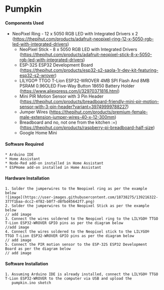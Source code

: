 # Pumpkin


#### Components Used ####
*	NeoPixel Ring - 12 x 5050 RGB LED with Integrated Drivers x 2 (https://thepihut.com/products/adafruit-neopixel-ring-12-x-5050-rgb-led-with-integrated-drivers)
	* NeoPixel Stick - 8 x 5050 RGB LED with Integrated Drivers (https://thepihut.com/products/adafruit-neopixel-stick-8-x-5050-rgb-led-with-integrated-drivers)
	* ESP-32S ESP32 Development Board (https://thepihut.com/products/esp32-s2-saola-1r-dev-kit-featuring-esp32-s2-wrover)
	* LILYGO® TTGO T-Lion ESP32-WROVER 4MB SPI Flash And 8MB PSRAM 0.96OLED Five-Way Button 18650 Battery Holder (https://www.aliexpress.com/i/32970371816.html)
	* Mini PIR Motion Sensor with 3 Pin Header (https://thepihut.com/products/breadboard-friendly-mini-pir-motion-sensor-with-3-pin-header?variant=39749999788227)
	* Jumper Wires (https://thepihut.com/products/premium-female-male-extension-jumper-wires-40-x-12-300mm)
	* Breadboard and no, not one from the kitchen :=) (https://thepihut.com/products/raspberry-pi-breadboard-half-size)
	* Google Home Mini


#### Software Required ####
	* Arduino IDE 
	* Home Assistant 
	* Node-Red add-on installed in Home Assistant
	* ESPHome add-on installed in Home Assistant

#### Hardware Installation ####

	1. Solder the jumperwires to the Neopixel ring as per the example below 
	![image](https://user-images.githubusercontent.com/18738275/139216322-377f1baa-dcc2-4f82-b0f7-d8fbd45642f7.png)
	2. Solder the jumperwires to the Neopixel Stick as per the example below
	// add image
	3. Connect the wires soldered to the Neopixel ring to the LILYGO® TTGO T-Lion ESP32-WROVER GPIO pins as per the diagram below
	//add image
	4. Connect the wires soldered to the Neopixel stick to the LILYGO® TTGO T-Lion ESP32-WROVER GPIO pins as per the diagram below
	// add image
	5. Connect the PIR motion sensor to the ESP-32S ESP32 Development Board as per the diagram below
	// add image
	
#### Software Installation ####
	1. Assuming Arduino IDE is already installed, connect the LILYGO® TTGO T-Lion ESP32-WROVER to the computer via USB and upload the 
	   pumpkin.ino sketch

